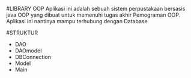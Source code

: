 #LIBRARY OOP
Aplikasi ini adalah sebuah sistem perpustakaan bersasis java OOP yang dibuat 
untuk memenuhi tugas akhir Pemograman OOP. Aplikasi ini nantinya mampu
terhubung dengan Database<br>

#STRUKTUR
* DAO
* DAOmodel
* DBConnection
* Model
* Main


